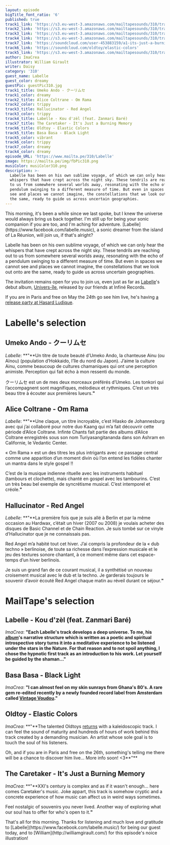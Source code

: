 ```yaml
---
layout: episode
bigTitle_font_ratio: '6'
published: true
track1_link: 'https://s3.eu-west-3.amazonaws.com/mailtapesounds/310/track1.mp3'
track2_link: 'https://s3.eu-west-3.amazonaws.com/mailtapesounds/310/track2.mp3'
track3_link: 'https://s3.eu-west-3.amazonaws.com/mailtapesounds/310/track3.mp3'
track4_link: 'https://s3.eu-west-3.amazonaws.com/mailtapesounds/310/track4.mp3'
track7_link: 'https://soundcloud.com/user-453883159/a1-its-just-a-burning-memory'
track6_link: 'https://soundcloud.com/oldtoy/elastic-colors'
track5_link: 'https://s3.eu-west-3.amazonaws.com/mailtapesounds/310/track5.mp3'
author: ImaCrea
illustrator: William Girault
writer: Daisy
category: '310'
guest_name: Labelle
guest_color: dreamy
guestPic: guestPic310.jpg
track1_title: Umeko Ando - クーリムセ
track1_color: dreamy
track2_title: Alice Coltrane - Om Rama
track2_color: trippy
track3_title: Hallucinator - Red Angel
track3_color: trippy
track4_title: Labelle - Kou d'zèl (feat. Zanmari Baré)
track7_title: The Caretaker - It's Just a Burning Memory
track6_title: Oldtoy - Elastic Colors
track5_title: Basa Basa - Black Light
track5_color: vibrant
track6_color: trippy
track7_color: dreamy
track4_color: dreamy
episode_URL: 'https://www.mailta.pe/310/Labelle'
image: https://mailta.pe/img/fbPic310.png
musiColor: musiColor310.png
description: >-
  Labelle has been on his own sublime voyage, of which we can only hear the
  whispers that have crept across the night sky. These tendrils are reaching out
  to us from somewhere several worlds away, resonating with the echo of a
  pendulum swinging to a different measure of time. But even in spaces we cannot
  see and places we cannot imagine, the constellations that we look out onto are
  the same, ready to guide us across uncertain geographies.
---
```

<p id="introduction">This morning, it's been a while since we last spoke, but I knew the universe would always bring us back together. I'm still up for being your sonic companion if you are too, and I'm aching for adventure. [Labelle](https://www.facebook.com/labelle.music), a sonic dreamer from the island of La Réunion, will join us, if that's alright?</p>

Labelle has been on his own sublime voyage, of which we can only hear the whispers that have crept across the night sky. These tendrils are reaching out to us from somewhere several worlds away, resonating with the echo of a pendulum swinging to a different measure of time. But even in spaces we cannot see and places we cannot imagine, the constellations that we look out onto are the same, ready to guide us across uncertain geographies.

The invitation remains open for you to join us, even just as far as [Labelle](https://www.facebook.com/labelle.music)'s debut album, [Univers-île](https://infine-rec.bandcamp.com/album/univers-le), released by our friends at Infiné Records.

If you are in Paris and free on May the 24th go see him live, he's having [a release party at Hasard Ludique](https://www.facebook.com/events/2012930832282013/).

# Labelle's selection

## Umeko Ando - クーリムセ
_Labelle_: **"**Un titre de toute beauté d’Umeko Ando, la chanteuse Ainu (ou Aïnou) (population d’Hokkaido, l’île du nord du Japon). J’aime la culture Ainu, comme beaucoup de cultures chamaniques qui ont une perception animiste. Perception qui fait écho à mon ressenti du monde.

クーリムセ est un de mes deux morceaux préférés d’Umeko. Les tonkori qui l’accompagnent
sont magnifiques, mélodieux et rythmiques. C’est un très beau titre à écouter aux premières
lueurs.**"**

## Alice Coltrane - Om Rama
_Labelle_: **"**Une claque, un titre incroyable, c’est Hlasko de Johannesburg avec qui j’ai collaboré pour notre duo Kaang qui m’a fait découvrir cette période d’Alice Coltrane. Infinte Chants fait partie des albums d’Alice Coltrane enregistrés sous son nom Turiyasangitananda dans son Ashram en
Californie, le Vedantic Center.

« Om Rama » est un des titres les plus intrigants avec ce passage central comme une apparition d’un moment divin où l’on entend les fidèles chanter un mantra dans le style gospel !!

C’est de la musique indienne rituelle avec les instruments habituel (tambours et clochette), mais
chanté en gospel avec les tambourins. C’est un très beau bel exemple de syncrétisme musical.
C’est intemporel et créole.**"**

## Hallucinator - Red Angel
_Labelle_: **"**La première fois que je suis allé à Berlin et par la même occasion au Hardwax, c’était un hiver (2007 ou 2008) je voulais acheter des disques de Basic Channel et de Chain Reaction. 
Je suis tombé sur ce vinyle d’Hallucinator que je ne connaissais pas.

Red Angel m’a habité tout cet hiver. J’ai compris la profondeur de la « dub techno » berlinoise, de toute sa richesse dans l’expression musicale et le jeu des textures sonore chantant, à ce moment même dans cet espace-temps d’un hiver berlinois.

Je suis un grand fan de ce courant musical, il a synthétisé un nouveau croisement musical avec le dub et la techno. Je garderais toujours le souvenir d’avoir écouté Red Angel chaque matin au réveil durant ce séjour.**"**


# MailTape's selection

## Labelle - Kou d'zèl (feat. Zanmari Baré)
_ImaCrea_: **"**Each Labelle's track develops a deep universe. To me, his [album](https://infine-rec.bandcamp.com/album/univers-le)'s narrative structure which is written as a poetic and spiritual introspective story turns it into a meditative experience to be listened under the stars in the Nature. For that reason and to not spoil anything, I chose the hypnotic first track as an introduction to his work. Let yourself be guided by the shaman...**"**

## Basa Basa - Black Light
_ImaCrea_: **"**I can almost feel on my skin sunrays from Ghana's 80's. A rare gem re-edited recently by a newly founded record label from Amsterdam called [Vintage Voudou](https://basabasa.bandcamp.com/album/homowo).**"**

## Oldtoy - Elastic Colors
_ImaCrea_: **"**The talented Oldtoys [returns](https://www.mailta.pe/114/oldtoy/) with a kaleidoscopic track. I can feel the sound of maturity and hundreds of hours of work behind this track created by a demanding musician. An artist whose sole goal is to touch the soul of his listeners.

Oh, and if you are in Paris and free on the 26th, something's telling me there will be a chance to discover him live... More info soon! <3**"**

## The Caretaker - It's Just a Burning Memory
_ImaCrea_: **"**XXI's century is complex and as if it wasn't enough... here comes Caretaker's music. Joke appart, this track is somehow cryptic and a concrete experience of how music can affect us in weird ways sometimes.

Feel nostalgic of souvenirs you never lived. Another way of exploring what our soul has to offer for who's open to it.**"**

<p id="outroduction">That's all for this morning. Thanks for listening and much love and gratitude to [Labelle](https://www.facebook.com/labelle.music/) for being our guest today, and to [William](http://williamgirault.com/) for this episode's noice illustration!</p>
